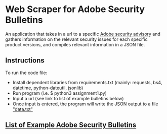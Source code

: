 # Web Scraper for Adobe Security Bulletins

An application that takes in a url to a specific [Adobe security advisory](https://helpx.adobe.com/security/products/magento/apsb20-47.html) and gathers information on the relevant security issues for each specific product versions, and compiles relevant information in a JSON file. 


## Instructions
To run the code file:
- Install dependent libraries from requirements.txt (mainly: requests, bs4, datetime, python-dateutil, jsonlib)
- Run program (i.e. $ python3 assignment1.py)
- Input a url (see link to list of example bulletins below)
- Once input is entered, the program will write the JSON output to a file ["data.txt"](example-output.txt)

## [List of Example Adobe Security Bulletins](https://helpx.adobe.com/security/)

